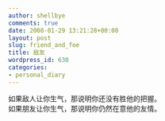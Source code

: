 ```yaml
---
author: shellbye
comments: true
date: 2008-01-29 13:21:28+00:00
layout: post
slug: friend_and_foe
title: 敌友
wordpress_id: 630
categories:
- personal_diary
---
```


如果敌人让你生气，那说明你还没有胜他的把握。   
如果朋友让你生气，那说明你仍然在意他的友情。   

